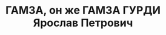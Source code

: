 ---
title: ГАМЗА, он же ГАМЗА ГУРДИ Ярослав Петрович
description: "Род. в 1897, г. Кутаиси, грузин, б/п (бывший эсер). Проживал: г. Ленинград,\
  \ Инженерная ул., д. 4, кв. 26. Лектор при Лен. лектории, б. зав. постоянной экспозицией\
  \ древнерусского искусства Русского музея \n  Арестован 20.05.1937. Обв.: \"участие\
  \ в контрреволюционной диверсионно-шпионской организации\". Приговор: ВК ВС СССР,\
  \ 03.11.1937 – ВМН. Расстрелян 03.11.1937, г.Москва"
---